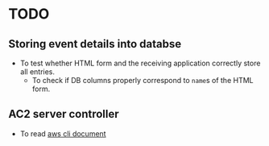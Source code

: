 # TODO
## Storing event details into databse
- To test whether HTML form and the receiving application correctly store all entries.
  - To check if DB columns properly correspond to `name`s of the HTML form.

## AC2 server controller
- To read [aws cli document](https://aws.amazon.com/cli/)
